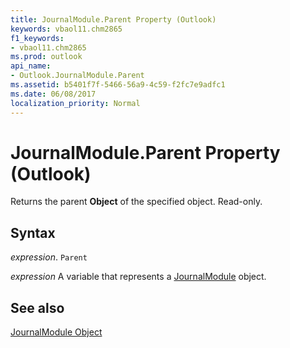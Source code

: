 ```yaml
---
title: JournalModule.Parent Property (Outlook)
keywords: vbaol11.chm2865
f1_keywords:
- vbaol11.chm2865
ms.prod: outlook
api_name:
- Outlook.JournalModule.Parent
ms.assetid: b5401f7f-5466-56a9-4c59-f2fc7e9adfc1
ms.date: 06/08/2017
localization_priority: Normal
---
```



# JournalModule.Parent Property (Outlook)

Returns the parent  **Object** of the specified object. Read-only.


## Syntax

_expression_. `Parent`

_expression_ A variable that represents a [JournalModule](./Outlook.JournalModule.md) object.


## See also


[JournalModule Object](Outlook.JournalModule.md)

